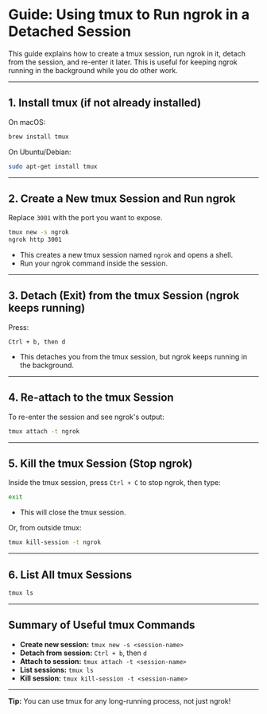 # Guide: Using tmux to Run ngrok in a Detached Session

This guide explains how to create a tmux session, run ngrok in it, detach from the session, and re-enter it later. This is useful for keeping ngrok running in the background while you do other work.

---

## 1. Install tmux (if not already installed)

On macOS:
```sh
brew install tmux
```

On Ubuntu/Debian:
```sh
sudo apt-get install tmux
```

---

## 2. Create a New tmux Session and Run ngrok

Replace `3001` with the port you want to expose.

```sh
tmux new -s ngrok
ngrok http 3001
```

- This creates a new tmux session named `ngrok` and opens a shell.
- Run your ngrok command inside the session.

---

## 3. Detach (Exit) from the tmux Session (ngrok keeps running)

Press:
```
Ctrl + b, then d
```
- This detaches you from the tmux session, but ngrok keeps running in the background.

---

## 4. Re-attach to the tmux Session

To re-enter the session and see ngrok's output:

```sh
tmux attach -t ngrok
```

---

## 5. Kill the tmux Session (Stop ngrok)

Inside the tmux session, press `Ctrl + C` to stop ngrok, then type:

```sh
exit
```
- This will close the tmux session.

Or, from outside tmux:
```sh
tmux kill-session -t ngrok
```

---

## 6. List All tmux Sessions

```sh
tmux ls
```

---

## Summary of Useful tmux Commands

- **Create new session:** `tmux new -s <session-name>`
- **Detach from session:** `Ctrl + b`, then `d`
- **Attach to session:** `tmux attach -t <session-name>`
- **List sessions:** `tmux ls`
- **Kill session:** `tmux kill-session -t <session-name>`

---

**Tip:** You can use tmux for any long-running process, not just ngrok! 